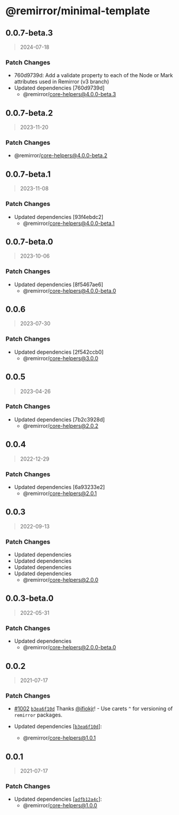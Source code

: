 # @remirror/minimal-template

## 0.0.7-beta.3

> 2024-07-18

### Patch Changes

- 760d9739d: Add a validate property to each of the Node or Mark attributes used in Remirror (v3 branch)
- Updated dependencies [760d9739d]
  - @remirror/core-helpers@4.0.0-beta.3

## 0.0.7-beta.2

> 2023-11-20

### Patch Changes

- @remirror/core-helpers@4.0.0-beta.2

## 0.0.7-beta.1

> 2023-11-08

### Patch Changes

- Updated dependencies [93f4ebdc2]
  - @remirror/core-helpers@4.0.0-beta.1

## 0.0.7-beta.0

> 2023-10-06

### Patch Changes

- Updated dependencies [8f5467ae6]
  - @remirror/core-helpers@4.0.0-beta.0

## 0.0.6

> 2023-07-30

### Patch Changes

- Updated dependencies [2f542ccb0]
  - @remirror/core-helpers@3.0.0

## 0.0.5

> 2023-04-26

### Patch Changes

- Updated dependencies [7b2c3928d]
  - @remirror/core-helpers@2.0.2

## 0.0.4

> 2022-12-29

### Patch Changes

- Updated dependencies [6a93233e2]
  - @remirror/core-helpers@2.0.1

## 0.0.3

> 2022-09-13

### Patch Changes

- Updated dependencies
- Updated dependencies
- Updated dependencies
- Updated dependencies
  - @remirror/core-helpers@2.0.0

## 0.0.3-beta.0

> 2022-05-31

### Patch Changes

- Updated dependencies
  - @remirror/core-helpers@2.0.0-beta.0

## 0.0.2

> 2021-07-17

### Patch Changes

- [#1002](https://github.com/remirror/remirror/pull/1002) [`b3ea6f10d`](https://github.com/remirror/remirror/commit/b3ea6f10d4917f933971236be936731f75a69a70) Thanks [@ifiokjr](https://github.com/ifiokjr)! - Use carets `^` for versioning of `remirror` packages.

- Updated dependencies [[`b3ea6f10d`](https://github.com/remirror/remirror/commit/b3ea6f10d4917f933971236be936731f75a69a70)]:
  - @remirror/core-helpers@1.0.1

## 0.0.1

> 2021-07-17

### Patch Changes

- Updated dependencies [[`adfb12a4c`](https://github.com/remirror/remirror/commit/adfb12a4cee7031eec4baa10830b0fc0134ebdc8)]:
  - @remirror/core-helpers@1.0.0
